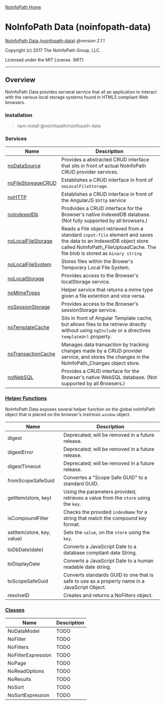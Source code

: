 [NoInfoPath Home](http://gitlab.imginconline.com/noinfopath/noinfopath/wikis/home)

NoInfoPath Data (noinfopath-data)
=============================================

[NoInfoPath Data (noinfopath-data)](home) *@version 2.1.1*

Copyright (c) 2017 The NoInfoPath Group, LLC.

Licensed under the MIT License. (MIT)
___

Overview
--------

NoInfoPath Data provides serveral service that all an application to
interact with the various local storage systems found in HTML5 compliant
Web browsers.

### Installation

> npm install @noinfopath/noinfopath-data

### Services

|Name|Description|
|----|-----------|
|[noDataSource](data-source)|Provides a abstracted CRUD interface that sits in front of actual NoInfoPath CRUD provider services.|
|[noFileStoreageCRUD](file-storage)|Establishes a CRUD interface in front of `noLocalFileStorage`.|
|[noHTTP](http)|Establishes a CRUD interface in front of the AngularJS `$http` service|
|[noIndexedDb](indexeddb)|Prodvides a CRUD interface for the Browser's native IndexedDB database. (Not fully supported by all browsers.)|
|[noLocalFileStorage](no-local-file-storage)|Reads a File object retrieved from a standard `input:file` element and saves the data to an IndexedDB object store called NoInfoPath_FileUploadCache. The file blob is stored as `binary string`|
|[noLocalFileSystem](file-storage)|Stores files within the Brower's Temporary Local File System.|
|[noLocalStorage](storage)|Provides access to the Browser's localStorage service.|
|[noMimeTypes](no-local-file-storage)|Helper service that returns a mime type given a file extention and vice versa.|
|[noSessionStorage](storage)|Provides access to the Browser's sessionStorage service.|
|[noTemplateCache](template-cache)|Sits in front of Angular Template cache, but allows files to be retrieve directly without using `ngInclude` or a directives `templateUrl` property.|
|[noTransactionCache](transaction-cache)|Manages data transaction by tracking changes made by a CRUD provider service, and stores the changes in the NoInfoPath_Changes object store.|
|[noWebSQL](websql-2)|Provides a CRUD interface for the Browser's native WebSQL database. (Not supported by all Browsers.)|

### [Helper Functions](helper-functions)

NoInfoPath Data exposes several helper function on the global noInfoPath object
that is placed on the browser's instrinsic `window` object.

|Name|Description|
|----|-----------|
|digest|Deprecated; will be removed in a future release.|
|digestError|Deprecated; will be removed in a future release.|
|digestTimeout|Deprecated; will be removed in a future release.|
|fromScopeSafeGuid|Convertes a "Scope Safe GUID" to a standard GUID.|
|getItem(store, key)|Using the parameters provided, retrieves a value from the `store` using the `key`.|
|isCompoundFilter|Checks the provided `indexName` for a string that match the compound key format.|
|setItem(store, key, value)|Sets the `value`, on the `store` using the `key`.|
|toDbDate(date)|Converts a JavaScript Date to a database compliant date String.|
|toDisplayDate|Converts a JavaScript Date to a human readable date string.|
|toScopeSafeGuid|Converts standards GUID to one that is safe to use as a property name in a JavaScript Object.|
|resolveID|Creates and returns a NoFilters object.|

### [Classes](classes)

|Name|Description|
|----|-----------|
|NoDataModel|TODO|
|NoFilter|TODO|
|NoFilters|TODO|
|NoFilterExpression|TODO|
|NoPage|TODO|
|NoReadOptions|TODO|
|NoResults|TODO|
|NoSort|TODO|
|NoSortExpression|TODO|

